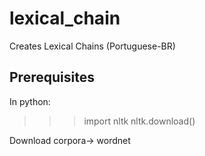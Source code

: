 # lexical_chain
Creates Lexical Chains (Portuguese-BR)



## Prerequisites

In python:

>>> import nltk
>>> nltk.download()

Download corpora-> wordnet
